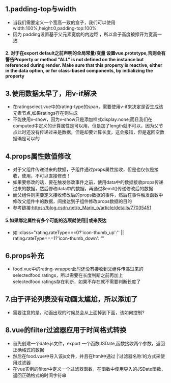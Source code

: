 ## 1.padding-top与width
* 当我们需要定义一个宽高一致的盒子，我们可以使用width:100%,height:0,padding-top:100%
* 因为 padding设置基于父元素宽度的内边距 ，所以盒子高度被撑开为宽高一致

#### 2.	对于在export default之前声明的全局常量/变量 设置vue.prototype,否则会有警告Property or method &quot;ALL&quot; is not defined on the instance but referenced during render. Make sure that this property is reactive, either in the data option, or for class-based components, by initializing the property

## 3.使用数据太早了，用v-if解决
* 在ratingselect.vue中的rating-type的span，需要使用v-if来决定是否生成该元素节点,如果ratings存在则生成
* 不能使用v-show，因为v-show只是添加样式display:none;而且我们在computed中定义的计算属性是可以用，但是加了length就不可以，因为父节点此时还没有传递过来是数据，但是却要计算长度，这会报错，但是返回空数据确是可以的

## 4.props属性数值修改
* 对于父组件传递过来的数据，子组件通过props属性接收，但是也仅仅是接收，使用，不可以直接修改！
* 如果要修改的话，要在触发修改事件之前，使用data中的数据接收props传递过来的数据，然后修改data中的数据，再通过$emit()传递修改后的数据
* 而父组件则需要定义接收修改后的props数据的事件，然后在事件触发函数中修改父组件中的数据，间接达到子组件修改props数据的目的
* 参考链接:https://blog.csdn.net/o_Mario_o/article/details/77035451

#### 5.如果绑定属性有多个可能的选项就使用||或来表达
* 如::class="rating.rateType===0?'icon-thumb_up':'' || rating.rateType===1?'icon-thumb_down':''"

## 6.props补充
* food.vue中的rating-wrapper此时还没有接收到父组件传递过来的selectedfood.ratings，所以需要在长度判断之前再加上selectedfood.ratings存在判断，如果不存在就不需要判断长度了

## 7.由于评论列表没有动画太尴尬，所以添加了
* 需要注意的是，动画出现的时候总会从上面掉到下面，该如何控制?

## 8.vue的filter过滤器应用于时间格式转换
* 首先创建一个date.js文件，export 一个函数JSDate,函数接收两个参数，返回正确格式的数据
* 然后在food.vue中导入该js文件，并且在html中通过 |‘过滤器名称’的方式来使用过滤器
* 在vue实例的filter中定义一个过滤器函数，在函数中使用导入的JSDate函数，返回正确格式的时间字符串